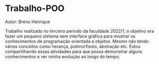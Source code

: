 # Trabalho-POO

Autor: Breno Henrique

Trabalho realizado no terceiro período da faculdade 2022/1,
o objetivo era fazer um pequeno sistema sem interface gráfica para
mostrar os conhecimentos de programação orientada a objetos. Mesmo não
tendo vários conceitos como herança, polimorfismo, abstração etc. Estou
compartilhando essas atividades para que possa demonstrar alguns conhecimentos e
ver minha evolução ao longo do tempo.
